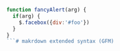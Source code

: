 ```javascript
function fancyAlert(arg) {
  if(arg) {
    $.facebox({div:'#foo'})
  }
}
```# makrdown extended syntax (GFM)
